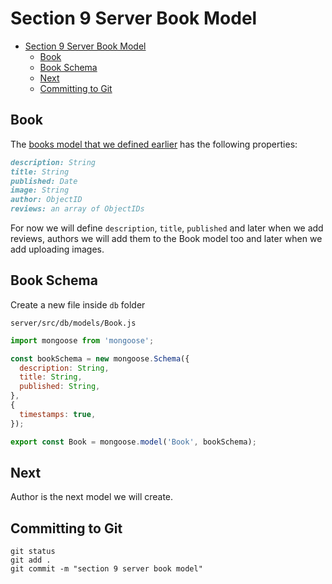 # Section 9 Server Book Model
<!-- TOC -->

- [Section 9 Server Book Model](#section-09-server-book-model)
  - [Book](#book)
  - [Book Schema](#book-schema)
  - [Next](#next)
  - [Committing to Git](#committing-to-git)

<!-- /TOC -->

## Book

The [books model that we defined earlier](../section-01-planning/Database-Model.MD) has the following properties:

```md
description: String
title: String
published: Date
image: String
author: ObjectID
reviews: an array of ObjectIDs
```

For now we will define `description`, `title`, `published` and later when we add reviews, authors we will add them to the Book model too and later when we add uploading images. 


## Book Schema

Create a new file inside `db` folder

`server/src/db/models/Book.js`
```js
import mongoose from 'mongoose';

const bookSchema = new mongoose.Schema({
  description: String,
  title: String,
  published: String,
},
{ 
  timestamps: true,
});

export const Book = mongoose.model('Book', bookSchema);
```

## Next

Author is the next model we will create.

## Committing to Git

```
git status
git add .
git commit -m "section 9 server book model"
```